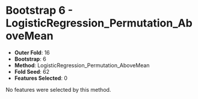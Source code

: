 # Bootstrap 6 - LogisticRegression_Permutation_AboveMean

- **Outer Fold**: 16
- **Bootstrap**: 6
- **Method**: LogisticRegression_Permutation_AboveMean
- **Fold Seed**: 62
- **Features Selected**: 0

No features were selected by this method.
